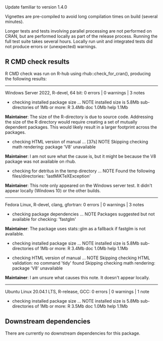Update familiar to version 1.4.0

Vignettes are pre-compiled to avoid long compilation times on build (several minutes).

Longer tests and tests involving parallel processing are not performed on CRAN, but are performed locally as part of the release process. Running the full test suite takes several hours. Locally run unit and integrated tests did not produce errors or (unexpected) warnings.



## R CMD check results

R CMD check was run on R-hub using rhub::check_for_cran(), producing the following results:

----------------------------------
Windows Server 2022, R-devel, 64 bit:
0 errors | 0 warnings | 3 notes

* checking installed package size ... NOTE
  installed size is  5.8Mb
  sub-directories of 1Mb or more:
    R      3.4Mb
    doc    1.0Mb
    help   1.1Mb

**Maintainer**: The size of the R-directory is due to source code. Addressing the size of the R directory would require creating a set of mutually dependent  packages. This would likely result in a larger footprint across the packages.  

* checking HTML version of manual ... [37s] NOTE
Skipping checking math rendering: package 'V8' unavailable

**Maintainer**: I am not sure what the cause is, but it might be because the V8 package was not available on rhub.
    
* checking for detritus in the temp directory ... NOTE
Found the following files/directories:
  'lastMiKTeXException'

**Maintainer**: This note only appeared on the Windows server test. It didn't appear locally (Windows 10) or the other builds.


----------------------------------
Fedora Linux, R-devel, clang, gfortran:
0 errors | 0 warnings | 3 notes

* checking package dependencies ... NOTE
Packages suggested but not available for checking: 'fastglm'

**Maintainer**: The package uses stats::glm as a fallback if fastglm is not available.

* checking installed package size ... NOTE
  installed size is  5.8Mb
  sub-directories of 1Mb or more:
    R      3.4Mb
    doc    1.0Mb
    help   1.1Mb
    
* checking HTML version of manual ... NOTE
Skipping checking HTML validation: no command 'tidy' found
Skipping checking math rendering: package 'V8' unavailable


**Maintainer**: I am unsure what causes this note. It doesn't appear locally.



----------------------------------
Ubuntu Linux 20.04.1 LTS, R-release, GCC:
0 errors | 0 warnings | 1 note

* checking installed package size ... NOTE
  installed size is  5.8Mb
  sub-directories of 1Mb or more:
    R      3.5Mb
    doc    1.0Mb
    help   1.1Mb




## Downstream dependencies

There are currently no downstream dependencies for this package.
